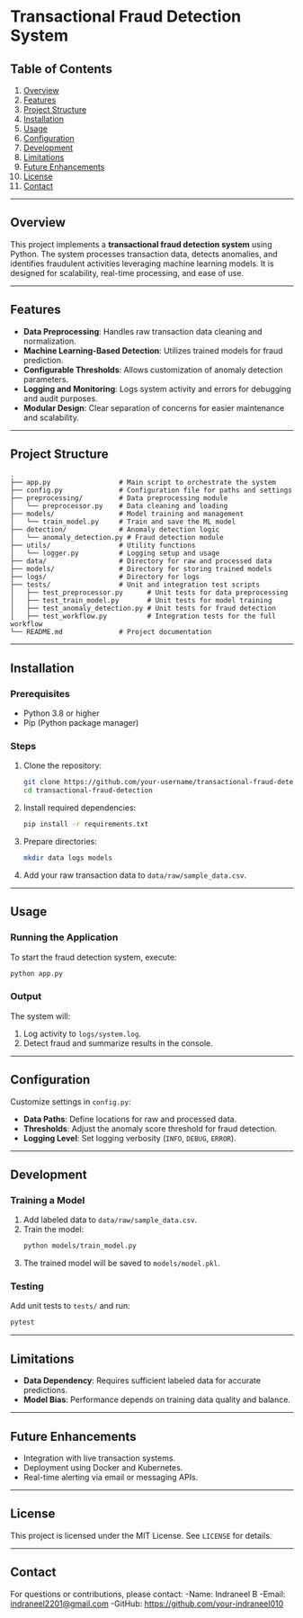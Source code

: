 # Transactional Fraud Detection System

## Table of Contents
1. [Overview](#overview)
2. [Features](#features)
3. [Project Structure](#project-structure)
4. [Installation](#installation)
5. [Usage](#usage)
6. [Configuration](#configuration)
7. [Development](#development)
8. [Limitations](#limitations)
9. [Future Enhancements](#future-enhancements)
10. [License](#license)
11. [Contact](#contact)

---

## Overview
This project implements a **transactional fraud detection system** using Python. The system processes transaction data, detects anomalies, and identifies fraudulent activities leveraging machine learning models. It is designed for scalability, real-time processing, and ease of use.

---

## Features
- **Data Preprocessing**: Handles raw transaction data cleaning and normalization.
- **Machine Learning-Based Detection**: Utilizes trained models for fraud prediction.
- **Configurable Thresholds**: Allows customization of anomaly detection parameters.
- **Logging and Monitoring**: Logs system activity and errors for debugging and audit purposes.
- **Modular Design**: Clear separation of concerns for easier maintenance and scalability.

---

## Project Structure
```plaintext
.
├── app.py                 # Main script to orchestrate the system
├── config.py              # Configuration file for paths and settings
├── preprocessing/         # Data preprocessing module
│   └── preprocessor.py    # Data cleaning and loading
├── models/                # Model training and management
│   └── train_model.py     # Train and save the ML model
├── detection/             # Anomaly detection logic
│   └── anomaly_detection.py # Fraud detection module
├── utils/                 # Utility functions
│   └── logger.py          # Logging setup and usage
├── data/                  # Directory for raw and processed data
├── models/                # Directory for storing trained models
├── logs/                  # Directory for logs
├── tests/                 # Unit and integration test scripts
│   ├── test_preprocessor.py      # Unit tests for data preprocessing
│   ├── test_train_model.py       # Unit tests for model training
│   ├── test_anomaly_detection.py # Unit tests for fraud detection
│   ├── test_workflow.py          # Integration tests for the full workflow
└── README.md              # Project documentation
```

---

## Installation

### Prerequisites
- Python 3.8 or higher
- Pip (Python package manager)

### Steps
1. Clone the repository:
   ```bash
   git clone https://github.com/your-username/transactional-fraud-detection.git
   cd transactional-fraud-detection
   ```

2. Install required dependencies:
   ```bash
   pip install -r requirements.txt
   ```

3. Prepare directories:
   ```bash
   mkdir data logs models
   ```

4. Add your raw transaction data to `data/raw/sample_data.csv`.

---

## Usage

### Running the Application
To start the fraud detection system, execute:
```bash
python app.py
```

### Output
The system will:
1. Log activity to `logs/system.log`.
2. Detect fraud and summarize results in the console.

---

## Configuration
Customize settings in `config.py`:
- **Data Paths**: Define locations for raw and processed data.
- **Thresholds**: Adjust the anomaly score threshold for fraud detection.
- **Logging Level**: Set logging verbosity (`INFO`, `DEBUG`, `ERROR`).

---

## Development

### Training a Model
1. Add labeled data to `data/raw/sample_data.csv`.
2. Train the model:
   ```bash
   python models/train_model.py
   ```
3. The trained model will be saved to `models/model.pkl`.

### Testing
Add unit tests to `tests/` and run:
```bash
pytest
```

---

## Limitations
- **Data Dependency**: Requires sufficient labeled data for accurate predictions.
- **Model Bias**: Performance depends on training data quality and balance.

---

## Future Enhancements
- Integration with live transaction systems.
- Deployment using Docker and Kubernetes.
- Real-time alerting via email or messaging APIs.

---

## License
This project is licensed under the MIT License. See `LICENSE` for details.

---

## Contact
For questions or contributions, please contact:
-Name: Indraneel B
-Email: indraneel2201@gmail.com
-GitHub: https://github.com/your-indraneel010


